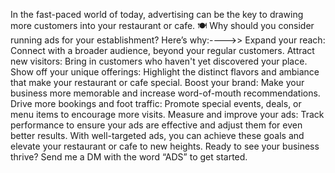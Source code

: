 In the fast-paced world of today, advertising can be the key to drawing more customers into your restaurant or cafe. 🍽️
Why should you consider running ads for your establishment? Here’s why:---->>
Expand your reach: Connect with a broader audience, beyond your regular customers.
Attract new visitors: Bring in customers who haven't yet discovered your place.
Show off your unique offerings: Highlight the distinct flavors and ambiance that make your restaurant or cafe special.
Boost your brand: Make your business more memorable and increase word-of-mouth recommendations.
Drive more bookings and foot traffic: Promote special events, deals, or menu items to encourage more visits.
Measure and improve your ads: Track performance to ensure your ads are effective and adjust them for even better results.
With well-targeted ads, you can achieve these goals and elevate your restaurant or cafe to new heights. 
Ready to see your business thrive?
Send me a DM with the word “ADS” to get started.
